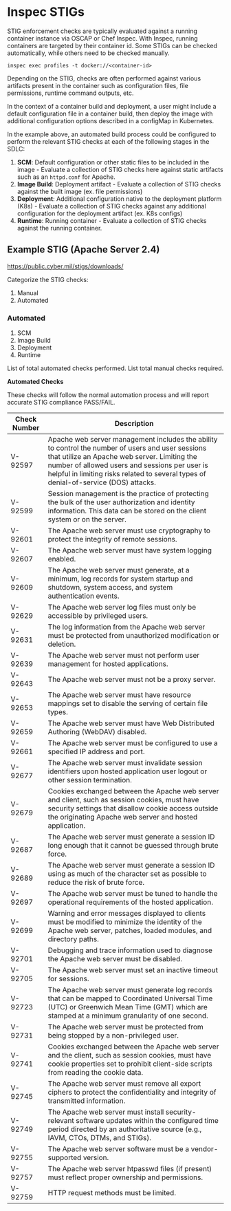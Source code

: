 # Inspec STIGs

STIG enforcement checks are typically evaluated against a running container instance via OSCAP or Chef Inspec. With Inspec, running containers are targeted by their container id. Some STIGs can be checked automatically, while others need to be checked manually.

`inspec exec profiles -t docker://<container-id>`

Depending on the STIG, checks are often performed against various artifacts present in the container such as configuration files, file permissions, runtime command outputs, etc.

In the context of a container build and deployment, a user might include a default configuration file in a container build, then deploy the image with additional configuration options described in a configMap in Kubernetes. 

In the example above, an automated build process could be configured to perform the relevant STIG checks at each of the following stages in the SDLC:

1. **SCM**: Default configuration or other static files to be included in the image - Evaluate a collection of STIG checks here against static artifacts such as an `httpd.conf` for Apache.
2. **Image Build**: Deployment artifact - Evaluate a collection of STIG checks against the built image (ex. file permissions)
3. **Deployment**: Additional configuration native to the deployment platform (K8s) - Evaluate a collection of STIG checks against any additional configuration for the deployment artifact (ex. K8s configs)
4. **Runtime**: Running container - Evaluate a collection of STIG checks against the running container. 

## Example STIG (Apache Server 2.4)

https://public.cyber.mil/stigs/downloads/

Categorize the STIG checks:

1. Manual
2. Automated

### Automated

1. SCM
2. Image Build
3. Deployment
4. Runtime

List of total automated checks performed.
List total manual checks required.

**Automated Checks**

These checks will follow the normal automation process and will report accurate STIG compliance PASS/FAIL.

| Check Number | Description                                                                                                                                                                                                                                                                          |
|--------------|--------------------------------------------------------------------------------------------------------------------------------------------------------------------------------------------------------------------------------------------------------------------------------------------|
| V-92597      | Apache web server management includes the ability to control the number of users and user sessions that utilize an Apache web server. Limiting the number of allowed users and sessions per user is helpful in limiting risks related to several types of denial-of-service (DOS) attacks. |
| V-92599      | Session management is the practice of protecting the bulk of the user authorization and identity information. This data can be stored on the client system or on the server.                                                                                                               |
| V-92601      | The Apache web server must use cryptography to protect the integrity of remote sessions.                                                                                                                                                                                                   |
| V-92607      | The Apache web server must have system logging enabled.                                                                                                                                                                                                                                    |
| V-92609      | The Apache web server must generate, at a minimum, log records for system startup and shutdown, system access, and system authentication events.                                                                                                                                           |
| V-92629      | The Apache web server log files must only be accessible by privileged users.                                                                                                                                                                                                               |
| V-92631      | The log information from the Apache web server must be protected from unauthorized modification or deletion.                                                                                                                                                                               |
| V-92639      | The Apache web server must not perform user management for hosted applications.                                                                                                                                                                                                            |
| V-92643      | The Apache web server must not be a proxy server.                                                                                                                                                                                                                                          |
| V-92653      | The Apache web server must have resource mappings set to disable the serving of certain file types.                                                                                                                                                                                        |
| V-92659      | The Apache web server must have Web Distributed Authoring (WebDAV) disabled.                                                                                                                                                                                                               |
| V-92661      | The Apache web server must be configured to use a specified IP address and port.                                                                                                                                                                                                           |
| V-92677      | The Apache web server must invalidate session identifiers upon hosted application user logout or other session termination.                                                                                                                                                                |
| V-92679      | Cookies exchanged between the Apache web server and client, such as session cookies, must have security settings that disallow cookie access outside the originating Apache web server and hosted application.                                                                             |
| V-92687      | The Apache web server must generate a session ID long enough that it cannot be guessed through brute force.                                                                                                                                                                                |
| V-92689      | The Apache web server must generate a session ID using as much of the character set as possible to reduce the risk of brute force.                                                                                                                                                         |
| V-92697      | The Apache web server must be tuned to handle the operational requirements of the hosted application.                                                                                                                                                                                      |
| V-92699      | Warning and error messages displayed to clients must be modified to minimize the identity of the Apache web server, patches, loaded modules, and directory paths.                                                                                                                          |
| V-92701      | Debugging and trace information used to diagnose the Apache web server must be disabled.                                                                                                                                                                                                   |
| V-92705      | The Apache web server must set an inactive timeout for sessions.                                                                                                                                                                                                                           |
| V-92723      | The Apache web server must generate log records that can be mapped to Coordinated Universal Time (UTC) or Greenwich Mean Time (GMT) which are stamped at a minimum granularity of one second.                                                                                              |
| V-92731      | The Apache web server must be protected from being stopped by a non-privileged user.                                                                                                                                                                                                       |
| V-92741      | Cookies exchanged between the Apache web server and the client, such as session cookies, must have cookie properties set to prohibit client-side scripts from reading the cookie data.                                                                                                     |
| V-92745      | The Apache web server must remove all export ciphers to protect the confidentiality and integrity of transmitted information.                                                                                                                                                              |
| V-92749      | The Apache web server must install security-relevant software updates within the configured time period directed by an authoritative source (e.g., IAVM, CTOs, DTMs, and STIGs).                                                                                                           |
| V-92755      | The Apache web server software must be a vendor-supported version.                                                                                                                                                                                                                         |
| V-92757      | The Apache web server htpasswd files (if present) must reflect proper ownership and permissions.                                                                                                                                                                                           |
| V-92759      | HTTP request methods must be limited.                                                                                                                                                                                                                                                      |
                                                                                
